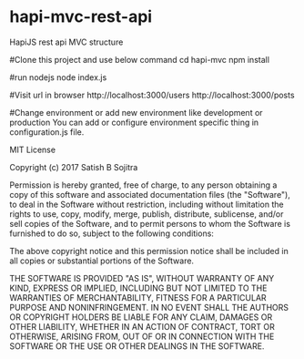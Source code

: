 # hapi-mvc-rest-api
HapiJS rest api MVC structure

#Clone this project and use below command
cd hapi-mvc
npm install

#run nodejs
node index.js


#Visit url in browser
http://localhost:3000/users
http://localhost:3000/posts

#Change environment or add new environment like development or production
You can add or configure environment specific thing in configuration.js file. 

MIT License

Copyright (c) 2017 Satish B Sojitra

Permission is hereby granted, free of charge, to any person obtaining a copy
of this software and associated documentation files (the "Software"), to deal
in the Software without restriction, including without limitation the rights
to use, copy, modify, merge, publish, distribute, sublicense, and/or sell
copies of the Software, and to permit persons to whom the Software is
furnished to do so, subject to the following conditions:

The above copyright notice and this permission notice shall be included in all
copies or substantial portions of the Software.

THE SOFTWARE IS PROVIDED "AS IS", WITHOUT WARRANTY OF ANY KIND, EXPRESS OR
IMPLIED, INCLUDING BUT NOT LIMITED TO THE WARRANTIES OF MERCHANTABILITY,
FITNESS FOR A PARTICULAR PURPOSE AND NONINFRINGEMENT. IN NO EVENT SHALL THE
AUTHORS OR COPYRIGHT HOLDERS BE LIABLE FOR ANY CLAIM, DAMAGES OR OTHER
LIABILITY, WHETHER IN AN ACTION OF CONTRACT, TORT OR OTHERWISE, ARISING FROM,
OUT OF OR IN CONNECTION WITH THE SOFTWARE OR THE USE OR OTHER DEALINGS IN THE
SOFTWARE.

